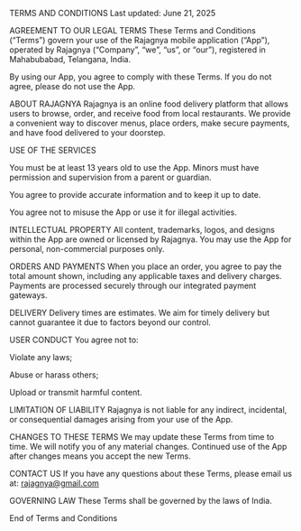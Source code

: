 TERMS AND CONDITIONS
Last updated: June 21, 2025

AGREEMENT TO OUR LEGAL TERMS
These Terms and Conditions (“Terms”) govern your use of the Rajagnya mobile application (“App”), operated by Rajagnya (“Company”, “we”, “us”, or “our”), registered in Mahabubabad, Telangana, India.

By using our App, you agree to comply with these Terms. If you do not agree, please do not use the App.

ABOUT RAJAGNYA
Rajagnya is an online food delivery platform that allows users to browse, order, and receive food from local restaurants. We provide a convenient way to discover menus, place orders, make secure payments, and have food delivered to your doorstep.

USE OF THE SERVICES

You must be at least 13 years old to use the App. Minors must have permission and supervision from a parent or guardian.

You agree to provide accurate information and to keep it up to date.

You agree not to misuse the App or use it for illegal activities.

INTELLECTUAL PROPERTY
All content, trademarks, logos, and designs within the App are owned or licensed by Rajagnya. You may use the App for personal, non-commercial purposes only.

ORDERS AND PAYMENTS
When you place an order, you agree to pay the total amount shown, including any applicable taxes and delivery charges. Payments are processed securely through our integrated payment gateways.

DELIVERY
Delivery times are estimates. We aim for timely delivery but cannot guarantee it due to factors beyond our control.

USER CONDUCT
You agree not to:

Violate any laws;

Abuse or harass others;

Upload or transmit harmful content.

LIMITATION OF LIABILITY
Rajagnya is not liable for any indirect, incidental, or consequential damages arising from your use of the App.

CHANGES TO THESE TERMS
We may update these Terms from time to time. We will notify you of any material changes. Continued use of the App after changes means you accept the new Terms.

CONTACT US
If you have any questions about these Terms, please email us at: rajagnya@gmail.com

GOVERNING LAW
These Terms shall be governed by the laws of India.

End of Terms and Conditions
